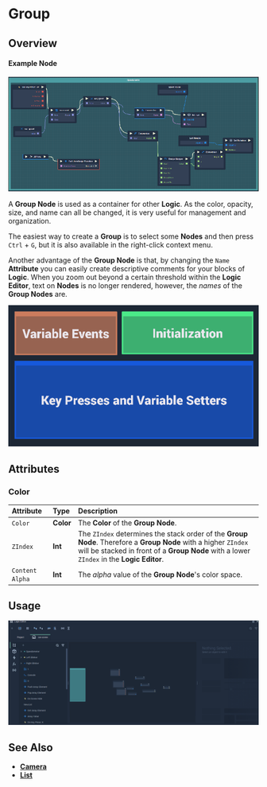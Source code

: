# Group

## Overview

#### Example Node

![The Group Node.](../../.gitbook/assets/group%20%281%29.PNG)

A **Group Node** is used as a container for other **Logic**. As the color, opacity, size, and name can all be changed, it is very useful for management and organization.

The easiest way to create a **Group** is to select some **Nodes** and then press `Ctrl` + `G`, but it is also available in the right-click context menu.

Another advantage of the **Group Node** is that, by changing the `Name` **Attribute** you can easily create descriptive comments for your blocks of **Logic**. When you zoom out beyond a certain threshold within the **Logic Editor**, text on **Nodes** is no longer rendered, however, the _names_ of the **Group Nodes** are.

![](../../.gitbook/assets/node-group-example.png)

## Attributes

### Color

| Attribute | Type | Description |
| :--- | :--- | :--- |
| `Color` | **Color** | The **Color** of the **Group Node**. |
| `ZIndex` | **Int** | The `ZIndex` determines the stack order of the **Group** **Node**. Therefore a **Group** **Node** with a higher `ZIndex` will be stacked in front of a **Group** **Node** with a lower `ZIndex` in the **Logic Editor**. |
| `Content Alpha` | **Int** | The _alpha_ value of the **Group** **Node**'s color space. |

## Usage

![Group Node Usage](../../.gitbook/assets/group%20%281%29.gif)

## See Also

* [**Camera**](https://github.com/cgi-studio-gmbh/incari-doc/tree/66656c2442958de634bc73f77b533a03f83df0fb/toolbox/utilities/camera.md)
* [**List**](https://github.com/cgi-studio-gmbh/incari-doc/tree/66656c2442958de634bc73f77b533a03f83df0fb/toolbox/utilities/list.md)


